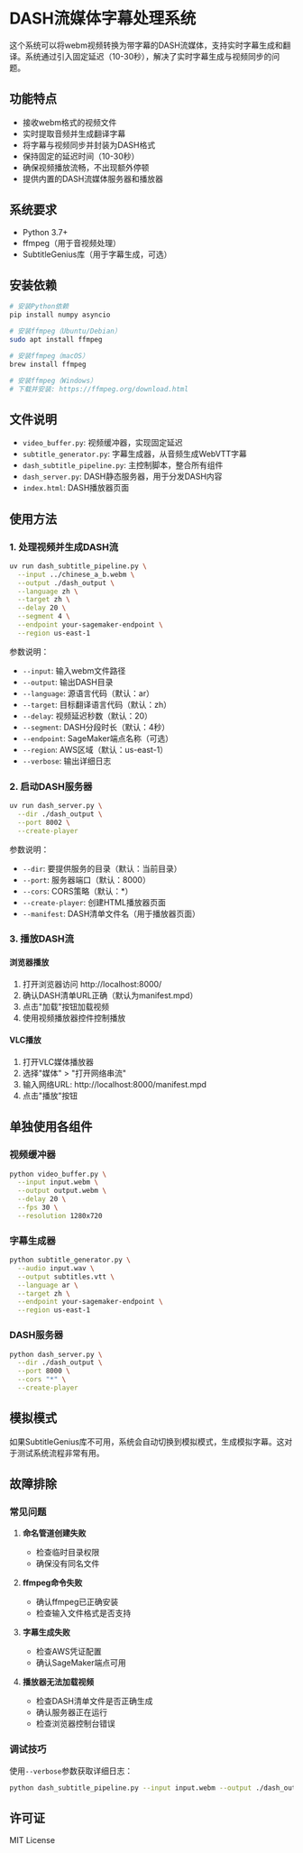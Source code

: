 # DASH流媒体字幕处理系统

这个系统可以将webm视频转换为带字幕的DASH流媒体，支持实时字幕生成和翻译。系统通过引入固定延迟（10-30秒），解决了实时字幕生成与视频同步的问题。

## 功能特点

- 接收webm格式的视频文件
- 实时提取音频并生成翻译字幕
- 将字幕与视频同步并封装为DASH格式
- 保持固定的延迟时间（10-30秒）
- 确保视频播放流畅，不出现额外停顿
- 提供内置的DASH流媒体服务器和播放器

## 系统要求

- Python 3.7+
- ffmpeg（用于音视频处理）
- SubtitleGenius库（用于字幕生成，可选）

## 安装依赖

```bash
# 安装Python依赖
pip install numpy asyncio

# 安装ffmpeg（Ubuntu/Debian）
sudo apt install ffmpeg

# 安装ffmpeg（macOS）
brew install ffmpeg

# 安装ffmpeg（Windows）
# 下载并安装: https://ffmpeg.org/download.html
```

## 文件说明

- `video_buffer.py`: 视频缓冲器，实现固定延迟
- `subtitle_generator.py`: 字幕生成器，从音频生成WebVTT字幕
- `dash_subtitle_pipeline.py`: 主控制脚本，整合所有组件
- `dash_server.py`: DASH静态服务器，用于分发DASH内容
- `index.html`: DASH播放器页面

## 使用方法

### 1. 处理视频并生成DASH流

```bash
uv run dash_subtitle_pipeline.py \
  --input ../chinese_a_b.webm \
  --output ./dash_output \
  --language zh \
  --target zh \
  --delay 20 \
  --segment 4 \
  --endpoint your-sagemaker-endpoint \
  --region us-east-1
```

参数说明：
- `--input`: 输入webm文件路径
- `--output`: 输出DASH目录
- `--language`: 源语言代码（默认：ar）
- `--target`: 目标翻译语言代码（默认：zh）
- `--delay`: 视频延迟秒数（默认：20）
- `--segment`: DASH分段时长（默认：4秒）
- `--endpoint`: SageMaker端点名称（可选）
- `--region`: AWS区域（默认：us-east-1）
- `--verbose`: 输出详细日志

### 2. 启动DASH服务器

```bash
uv run dash_server.py \
  --dir ./dash_output \
  --port 8002 \
  --create-player
```

参数说明：
- `--dir`: 要提供服务的目录（默认：当前目录）
- `--port`: 服务器端口（默认：8000）
- `--cors`: CORS策略（默认：*）
- `--create-player`: 创建HTML播放器页面
- `--manifest`: DASH清单文件名（用于播放器页面）

### 3. 播放DASH流

#### 浏览器播放

1. 打开浏览器访问 http://localhost:8000/
2. 确认DASH清单URL正确（默认为manifest.mpd）
3. 点击"加载"按钮加载视频
4. 使用视频播放器控件控制播放

#### VLC播放

1. 打开VLC媒体播放器
2. 选择"媒体" > "打开网络串流"
3. 输入网络URL: http://localhost:8000/manifest.mpd
4. 点击"播放"按钮

## 单独使用各组件

### 视频缓冲器

```bash
python video_buffer.py \
  --input input.webm \
  --output output.webm \
  --delay 20 \
  --fps 30 \
  --resolution 1280x720
```

### 字幕生成器

```bash
python subtitle_generator.py \
  --audio input.wav \
  --output subtitles.vtt \
  --language ar \
  --target zh \
  --endpoint your-sagemaker-endpoint \
  --region us-east-1
```

### DASH服务器

```bash
python dash_server.py \
  --dir ./dash_output \
  --port 8000 \
  --cors "*" \
  --create-player
```

## 模拟模式

如果SubtitleGenius库不可用，系统会自动切换到模拟模式，生成模拟字幕。这对于测试系统流程非常有用。

## 故障排除

### 常见问题

1. **命名管道创建失败**
   - 检查临时目录权限
   - 确保没有同名文件

2. **ffmpeg命令失败**
   - 确认ffmpeg已正确安装
   - 检查输入文件格式是否支持

3. **字幕生成失败**
   - 检查AWS凭证配置
   - 确认SageMaker端点可用

4. **播放器无法加载视频**
   - 检查DASH清单文件是否正确生成
   - 确认服务器正在运行
   - 检查浏览器控制台错误

### 调试技巧

使用`--verbose`参数获取详细日志：

```bash
python dash_subtitle_pipeline.py --input input.webm --output ./dash_output --verbose
```

## 许可证

MIT License
